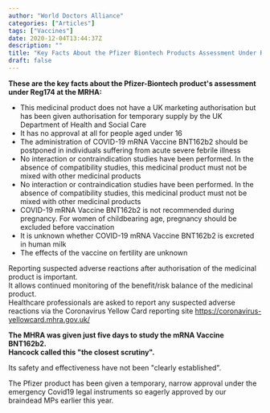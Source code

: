 ```yaml
---
author: "World Doctors Alliance"
categories: ["Articles"]
tags: ["Vaccines"]
date: 2020-12-04T13:44:37Z
description: ""
title: "Key Facts About the Pfizer Biontech Products Assessment Under Reg174 at the MRHA"
draft: false
---
```


**These are the key facts about the Pfizer-Biontech product's assessment under Reg174 at the MRHA:**

- This medicinal product does not have a UK marketing authorisation but has been given authorisation for temporary supply by the UK Department of Health and Social Care
- It has no approval at all for people aged under 16
- The administration of COVID-19 mRNA Vaccine BNT162b2 should be postponed in individuals suffering from acute severe febrile illness
- No interaction or contraindication studies have been performed. In the absence of compatibility studies, this medicinal product must not be mixed with other medicinal products
- No interaction or contraindication studies have been performed. In the absence of compatibility studies, this medicinal product must not be mixed with other medicinal products
- COVID-19 mRNA Vaccine BNT162b2 is not recommended during pregnancy. For women of childbearing age, pregnancy should be excluded before vaccination
- It is unknown whether COVID-19 mRNA Vaccine BNT162b2 is excreted in human milk
- The effects of the vaccine on fertility are unknown

Reporting suspected adverse reactions after authorisation of the medicinal product is important.  
It allows continued monitoring of the benefit/risk balance of the medicinal product.  
Healthcare professionals are asked to report any suspected adverse reactions via the Coronavirus Yellow Card reporting site https://coronavirus-yellowcard.mhra.gov.uk/  

**The MHRA was given just five days to study the mRNA Vaccine BNT162b2.   
Hancock called this "the closest scrutiny".**  

Its safety and effectiveness have not been "clearly established".   

The Pfizer product has been given a temporary, narrow approval under the emergency Covid19 legal instruments so eagerly approved by our braindead MPs earlier this year.  

 